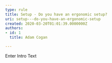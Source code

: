 ```yaml
---
type: rule
title: Setup - Do you have an ergonomic setup?
uri: setup---do-you-have-an-ergonomic-setup
created: 2020-03-20T01:01:39.0000000Z
authors:
- id: 1
  title: Adam Cogan

---
```




<span class='intro'> Enter Intro Text </span>




